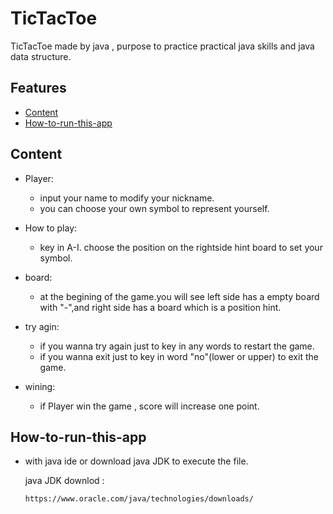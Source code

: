 # TicTacToe
  TicTacToe made by java , purpose to practice practical java skills and java data structure.
  

## Features
* [Content](#content)
* [How-to-run-this-app](#how-to-run-this-app)


## Content

* Player:

  * input your name to modify your nickname.
  * you can choose your own symbol to represent yourself.

* How to play:
  * key in A-I. choose the position on the rightside hint board to set your symbol.
  

* board:
  * at the begining of the game.you will see left side has a empty board with "-",and right side has a board which is a position hint.
  

* try agin:

  * if you wanna try again just to key in any words to restart the game.
  * if you wanna exit just to key in word "no"(lower or upper) to exit the game.

* wining:
  
  * if Player win the game , score will increase one point. 


## How-to-run-this-app

  * with java ide or download java JDK to execute the file.
    
    java JDK downlod :
    
    ```
    https://www.oracle.com/java/technologies/downloads/
    ```

